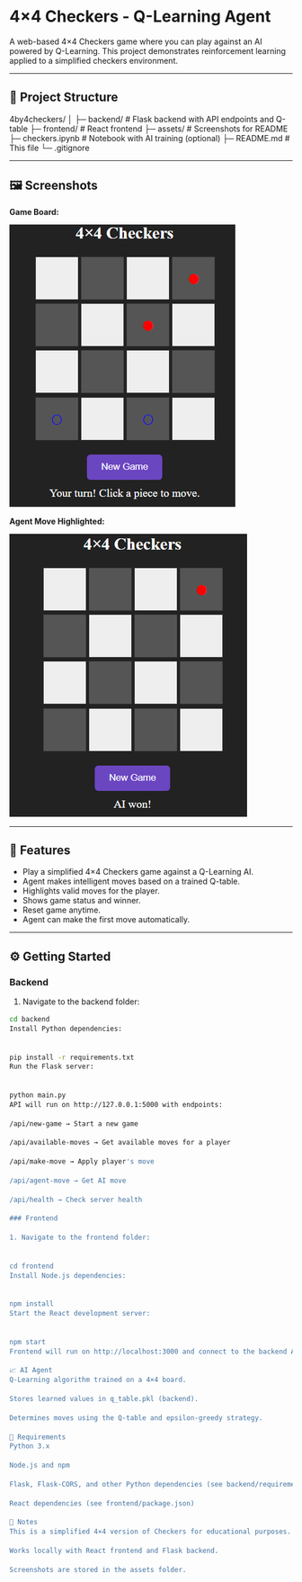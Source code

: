 # 4×4 Checkers - Q-Learning Agent

A web-based 4×4 Checkers game where you can play against an AI powered by Q-Learning. This project demonstrates reinforcement learning applied to a simplified checkers environment.

---

## 📂 Project Structure

4by4checkers/
│
├─ backend/ # Flask backend with API endpoints and Q-table
├─ frontend/ # React frontend
├─ assets/ # Screenshots for README
├─ checkers.ipynb # Notebook with AI training (optional)
├─ README.md # This file
└─ .gitignore
 

---

## 🖼 Screenshots

**Game Board:**

![Game Board](assets/image1.png)

**Agent Move Highlighted:**

![Agent Move](assets/image2.png)

---

## 🚀 Features

- Play a simplified 4×4 Checkers game against a Q-Learning AI.
- Agent makes intelligent moves based on a trained Q-table.
- Highlights valid moves for the player.
- Shows game status and winner.
- Reset game anytime.
- Agent can make the first move automatically.

---

## ⚙️ Getting Started

### Backend

1. Navigate to the backend folder:

```bash
cd backend
Install Python dependencies:

 
pip install -r requirements.txt
Run the Flask server:

 
python main.py
API will run on http://127.0.0.1:5000 with endpoints:

/api/new-game → Start a new game

/api/available-moves → Get available moves for a player

/api/make-move → Apply player's move

/api/agent-move → Get AI move

/api/health → Check server health

### Frontend

1. Navigate to the frontend folder:

 
cd frontend
Install Node.js dependencies:

 
npm install
Start the React development server:

 
npm start
Frontend will run on http://localhost:3000 and connect to the backend API.

📈 AI Agent
Q-Learning algorithm trained on a 4×4 board.

Stores learned values in q_table.pkl (backend).

Determines moves using the Q-table and epsilon-greedy strategy.

🔧 Requirements
Python 3.x

Node.js and npm

Flask, Flask-CORS, and other Python dependencies (see backend/requirements.txt)

React dependencies (see frontend/package.json)

📌 Notes
This is a simplified 4×4 version of Checkers for educational purposes.

Works locally with React frontend and Flask backend.

Screenshots are stored in the assets folder.